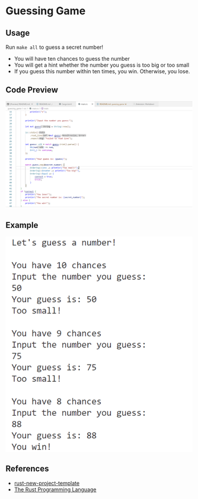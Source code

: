 # Guessing Game

## Usage
Run `make all` to guess a secret number!
- You will have ten chances to guess the number
- You will get a hint whether the number you guess is too big or too small
- If you guess this number within ten times, you win. Otherwise, you lose.
## Code Preview
![code](img/guessing_game.png)
## Example
![example](img/example.png)
## References

* [rust-new-project-template](https://github.com/noahgift/rust-new-project-template)
* [The Rust Programming Language](https://doc.rust-lang.org/book/#the-rust-programming-language)